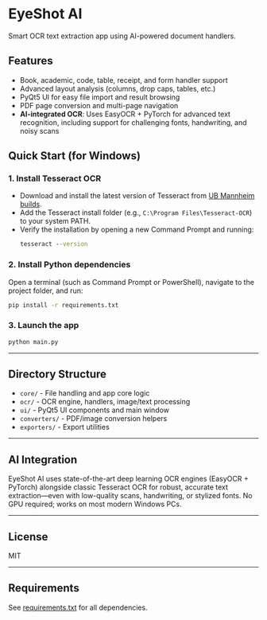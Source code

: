 # EyeShot AI

Smart OCR text extraction app using AI-powered document handlers.

## Features

- Book, academic, code, table, receipt, and form handler support
- Advanced layout analysis (columns, drop caps, tables, etc.)
- PyQt5 UI for easy file import and result browsing
- PDF page conversion and multi-page navigation
- **AI-integrated OCR**: Uses EasyOCR + PyTorch for advanced text recognition, including support for challenging fonts, handwriting, and noisy scans

## Quick Start (for Windows)

### 1. **Install Tesseract OCR**

- Download and install the latest version of Tesseract from [UB Mannheim builds](https://github.com/UB-Mannheim/tesseract/wiki).
- Add the Tesseract install folder (e.g., `C:\Program Files\Tesseract-OCR`) to your system PATH.
- Verify the installation by opening a new Command Prompt and running:
  ```cmd
  tesseract --version
  ```

### 2. **Install Python dependencies**

Open a terminal (such as Command Prompt or PowerShell), navigate to the project folder, and run:
```bash
pip install -r requirements.txt
```

### 3. **Launch the app**

```bash
python main.py
```

---

## Directory Structure

- `core/` - File handling and app core logic
- `ocr/` - OCR engine, handlers, image/text processing
- `ui/` - PyQt5 UI components and main window
- `converters/` - PDF/image conversion helpers
- `exporters/` - Export utilities

---

## AI Integration

EyeShot AI uses state-of-the-art deep learning OCR engines (EasyOCR + PyTorch) alongside classic Tesseract OCR for robust, accurate text extraction—even with low-quality scans, handwriting, or stylized fonts. No GPU required; works on most modern Windows PCs.

---

## License

MIT

---

## Requirements

See [requirements.txt](./requirements.txt) for all dependencies.
